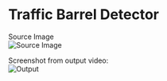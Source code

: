 # Traffic Barrel Detector



Source Image  
![Source Image](https://user-images.githubusercontent.com/96890985/209585507-8231c266-09fe-46a5-b53b-018adefcd24c.png)


Screenshot from output video:  
![Output](https://user-images.githubusercontent.com/96890985/209585450-99a24645-aefc-4f19-a07e-f1e3f676284d.PNG)
